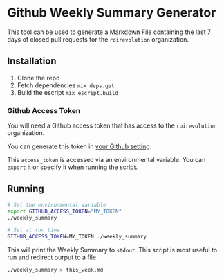 # Github Weekly Summary Generator

This tool can be used to generate a Markdown File containing the last 7 days of closed pull requests for the `roirevolution` organization.

## Installation 

1. Clone the repo
2. Fetch dependencies `mix deps.get`
3. Build the escript `mix escript.build`

### Github Access Token

You will need a Github access token that has access to the `roirevolution` organization.

You can generate this token in [your Github setting](https://github.com/settings/tokens).

This `access_token` is accessed via an environmental variable. You can `export` it or specify it when running the script. 

## Running

```bash
# Set the environmental variable
export GITHUB_ACCESS_TOKEN="MY_TOKEN"
./weekly_summary

# Set at run time
GITHUB_ACCESS_TOKEN=MY_TOKEN ./weekly_summary 
```

This will print the Weekly Summary to `stdout`. This script is most useful to run and redirect ourput to a file

```bash
./weekly_summary > this_week.md
``` 
